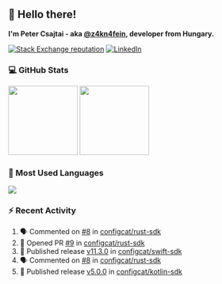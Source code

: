 ## 👋 Hello there!

**I'm Peter Csajtai - aka [@z4kn4fein](https://github.com/z4kn4fein), developer from Hungary.**

[![Stack Exchange reputation](https://img.shields.io/stackexchange/stackoverflow/r/8700582?color=orange&label=reputation&logo=stackoverflow&style=for-the-badge)](https://stackoverflow.com/users/8700582)
[![LinkedIn](https://img.shields.io/badge/linkedin-%230077B5.svg?style=for-the-badge&logo=linkedin&logoColor=white)](https://www.linkedin.com/in/csajtai-p%C3%A9ter-45395341/)

### 💻 GitHub Stats

<div>
  <img height="140px" src="https://github-readme-stats-pcsajtai.vercel.app/api?username=z4kn4fein&show_icons=true&hide_border=true&count_private=true&custom_title=Stats&theme=dracula&line_height=24&hide_title=true">
  <img height="140px" src="https://streak-stats.demolab.com?user=z4kn4fein&theme=dracula&hide_border=true">
  
</div>

### :toolbox: Most Used Languages

<img src="https://github-readme-stats-pcsajtai.vercel.app/api/top-langs/?username=z4kn4fein&theme=dracula&hide_border=true&layout=compact&langs_count=8&hide_title=true">

### :zap: Recent Activity

<!--START_SECTION:activity-->
1. 🗣 Commented on [#8](https://github.com/configcat/rust-sdk/issues/8#issuecomment-2972860793) in [configcat/rust-sdk](https://github.com/configcat/rust-sdk)
2. 💪 Opened PR [#9](https://github.com/configcat/rust-sdk/pull/9) in [configcat/rust-sdk](https://github.com/configcat/rust-sdk)
3. 🚀 Published release [v11.3.0](https://github.com/configcat/swift-sdk/releases/tag/11.3.0) in [configcat/swift-sdk](https://github.com/configcat/swift-sdk)
4. 🗣 Commented on [#8](https://github.com/configcat/rust-sdk/issues/8#issuecomment-2970606177) in [configcat/rust-sdk](https://github.com/configcat/rust-sdk)
5. 🚀 Published release [v5.0.0](https://github.com/configcat/kotlin-sdk/releases/tag/5.0.0) in [configcat/kotlin-sdk](https://github.com/configcat/kotlin-sdk)
<!--END_SECTION:activity-->

